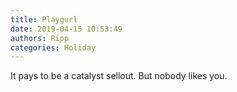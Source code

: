 ```yaml
---
title: Playgurl
date: 2019-04-15 10:53:49
authors: Ripp
categories: Holiday
---
```


 It pays to be a catalyst sellout. But nobody likes you.